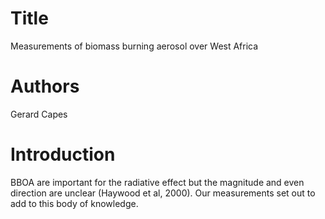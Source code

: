 # Title
Measurements of biomass burning aerosol
over West Africa

# Authors
Gerard Capes

# Introduction
BBOA are important for the radiative effect but the magnitude and even direction are unclear
(Haywood et al, 2000).
Our measurements set out to add to this body of knowledge.